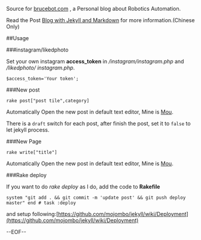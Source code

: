 Source for [brucebot.com](http://brucebot.com) , a Personal blog about Robotics Automation.

Read the Post [Blog with Jekyll and Markdown](http://brucebot.com/2012/03/blog_with_jekyll_and_markdown/) for more information.(Chinese Only)

##Usage


###instagram/likedphoto

Set your own instagram **access_token** in */instagram/instagram.php* and */likedphoto/
instagram.php*.

`$access_token='Your token';`

###New post

`rake post["post tile",category]`

Automatically Open the new post in default text editor, Mine is [Mou](http://mouapp.com).

There is a `draft` switch for each post, after finish the post, set it to `false` to let jekyll process.

###New Page

`rake write["title"]` 

Automatically Open the new post in default text editor, Mine is [Mou](http://mouapp.com).

###Rake deploy

If you want to do *rake deploy* as I do, add the code to **Rakefile**

 `system "git add . && git commit -m 'update post' && git push deploy master"
		end # task :deploy`

and setup following:[https://github.com/mojombo/jekyll/wiki/Deployment](https://github.com/mojombo/jekyll/wiki/Deployment)


--EOF--